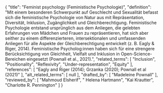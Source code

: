 {
    "title": "Feminist psychology (Feministische Psychologie)",
    "definition": "Mit einem besonderen Schwerpunkt auf Geschlecht und Sexualität befasst sich die feministische Psychologie von Natur aus mit Repräsentation, Diversität, Inklusion, Zugänglichkeit und Gleichberechtigung. Feministische Psychologie entstand ursprünglich aus dem Anliegen, die gelebten Erfahrungen von Mädchen und Frauen zu repräsentieren, hat sich aber seither zu einem differenzierteren, intersektionalen und umfassenden Anliegen für alle Aspekte der Gleichberechtigung entwickelt (z. B. Eagly & Riger, 2014). Feministische Psycholog:innen haben sich für eine strengere Berücksichtigung von Gleichheit, Vielfalt und Inklusion in Open-Science-Bereichen eingesetzt (Pownall et al., 2021).",
    "related_terms": [
        "Inclusion",
        "Positionality",
        "Reflexivity",
        "Under-representation",
        "Equity"
    ],
    "references": [
        "Eagly and Riger (2014); Grzanka (2020); Pownall et al (2021)"
    ],
    "alt_related_terms": [
        null
    ],
    "drafted_by": [
        "Madeleine Pownall"
    ],
    "reviewed_by": [
        "Mahmoud Elsherif",
        " Helena Hartmann",
        "Kai Krautter",
        "Charlotte R. Pennington"
    ]
}